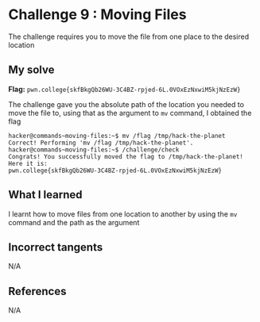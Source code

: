 # Challenge 9 : Moving Files
The challenge requires you to move the file from one place to the desired location

## My solve
**Flag:** `pwn.college{skfBkgQb26WU-3C4BZ-rpjed-6L.0VOxEzNxwiM5kjNzEzW}`

The challenge gave you the absolute path of the location you needed to move the file to, using that as the argument to `mv` command, I obtained the flag
```
hacker@commands~moving-files:~$ mv /flag /tmp/hack-the-planet
Correct! Performing 'mv /flag /tmp/hack-the-planet'.
hacker@commands~moving-files:~$ /challenge/check
Congrats! You successfully moved the flag to /tmp/hack-the-planet! Here it is:
pwn.college{skfBkgQb26WU-3C4BZ-rpjed-6L.0VOxEzNxwiM5kjNzEzW}
```

## What I learned 
I learnt how to move files from one location to another by using the `mv` command and the path as the argument

## Incorrect tangents 
N/A

## References 
N/A
